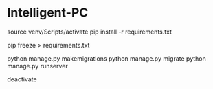 # Intelligent-PC
<!-- Before running -->
source venv/Scripts/activate
pip install -r requirements.txt

<!-- Before commit and push -->
pip freeze > requirements.txt

<!-- To run -->
python manage.py makemigrations
python manage.py migrate
python manage.py runserver

<!-- Finish running -->
deactivate
